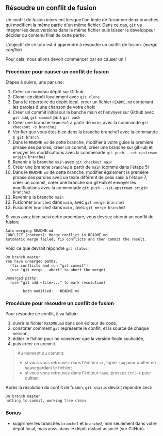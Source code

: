 ## Résoudre un conflit de fusion

Un conflit de fusion intervient lorsque l'on tente de fusionner deux branches qui modifient la même partie d'un même fichier. Dans ce cas, `git` va intégrer les deux versions dans le même fichier puis laisser le développeur décider du contenu final de cette partie.

L'objectif de ce tuto est d'apprendre à résoudre un conflit de fusion. (*merge conflict*)

Pour cela, nous allons devoir commencer par en causer un !

### Procédure pour causer un conflit de fusion

Étapes à suivre, une par une:

1. Créer un nouveau dépôt sur Github
2. Cloner ce dépôt localement avec `git clone`
3. Dans le répertoire du dépôt local, créer un fichier `README.md` contenant les paroles d'une chanson de votre choix
4. Créer un commit initial sur la banche main et l'envoyer sur Github avec `git add`, `git commit` puis `git push`
5. Créer une branche `branche1` à partir de `main`, avec la commande `git checkout -b branche1`
6. Verifier que vous êtes bien dans la branche branche1 avec la commande `$ git branch`
7. Dans le `README.md` de cette branche, modifier à votre guise la première phrase des paroles, créer un commit, créer une branche sur gitHub et envoyer les modifications avec la commenade  `git push --set-upstream origin branche1 `
8. Revenir à la branche `main` avec `git checkout main`
9. Créer une branche `branche2` à partir de `main` (comme dans l'étape 5)
10. Dans le `README.md` de cette branche, modifier également la première phrase des paroles avec un texte différent de celui saisi à l'étape 7, créer un commit, créer une branche sur gitHub et envoyer les modifications avec la commenade  `git push --set-upstream origin branche2 `
11. Revenir à la branche `main`
12. Fusionner `branche1` dans `main`, avec `git merge branche1`
13. Fusionner `branche2` dans `main` , avec `git merge branche2`

Si vous avez bien suivi cette procédure, vous devriez obtenir un conflit de fusion:

```
Auto-merging README.md
CONFLICT (content): Merge conflict in README.md
Automatic merge failed; fix conflicts and then commit the result.
```

Voici ce que devrait répondre `git status`:

```
On branch master
You have unmerged paths.
  (fix conflicts and run "git commit")
  (use "git merge --abort" to abort the merge)

Unmerged paths:
  (use "git add <file>..." to mark resolution)

        both modified:   README.md
```

### Procédure pour résoudre un conflit de fusion

Pour résoudre ce conflit, il va falloir:

1. ouvrir le fichier `README.md` dans son éditeur de code,
2. constater comment `git` représente le conflit, et la source de chaque version,
3. éditer le fichier pour ne conserver que la version finale souhaitée,
4. puis créer un commit.

> Au moment du commit:
> - si vous vous retrouvez dans l'éditeur `vi`, tapez `:wq` pour quitter en sauvegardant le fichier;
> - si vous vous retrouvez dans l'éditeur `nano`, pressez `Ctrl-X` pour quitter.

Après la résolution du conflit de fusion, `git status` devrait répondre ceci:

```
On branch master
nothing to commit, working tree clean
```

### Bonus

- supprimer les branches `branche1` et `branche2`, non seulement dans votre dépôt local, mais aussi dans le dépôt distant associé (sur GitHub).
